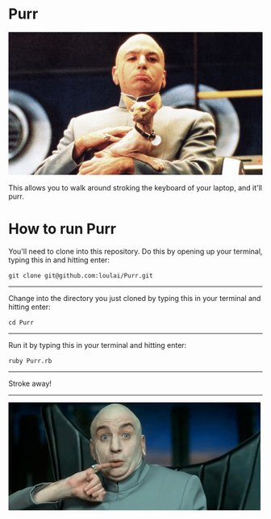 Purr
====

![Dr evil knows whats up](drevil.png)

This allows you to walk around stroking the keyboard of your laptop, and it'll purr.

How to run Purr
====
You'll need to clone into this repository. Do this by opening up your terminal, typing this in and hitting enter:
```
git clone git@github.com:loulai/Purr.git 
```
----
Change into the directory you just cloned by typing this in your terminal and hitting enter:
```
cd Purr
```
---
Run it by typing this in your terminal and hitting enter:
```
ruby Purr.rb
```
---
Stroke away!

---

![teehee!](pinky.gif)